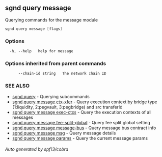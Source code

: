## sgnd query message

Querying commands for the message module

```
sgnd query message [flags]
```

### Options

```
  -h, --help   help for message
```

### Options inherited from parent commands

```
      --chain-id string   The network chain ID
```

### SEE ALSO

* [sgnd query](sgnd_query.md)	 - Querying subcommands
* [sgnd query message ctx-xfer](sgnd_query_message_ctx-xfer.md)	 - Query execution context by bridge type (1:liquidity, 2:pegvault, 3:pegbridge) and src transferId
* [sgnd query message exec-ctxs](sgnd_query_message_exec-ctxs.md)	 - Query the execution contexts of all messages
* [sgnd query message fee-split-global](sgnd_query_message_fee-split-global.md)	 - Query fee split global setting
* [sgnd query message message-bus](sgnd_query_message_message-bus.md)	 - Query message bus contract info
* [sgnd query message msg](sgnd_query_message_msg.md)	 - Query message details
* [sgnd query message params](sgnd_query_message_params.md)	 - Query the current message params

###### Auto generated by spf13/cobra
